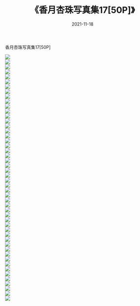 ﻿---
layout: post
title:  《香月杏珠写真集17[50P]》
date:   2021-11-18
img: http://pic.660000.xyz/1:/性感/2021/香月杏珠写真集17[50P]/000.jpg
categories: [美女, 清纯, 唯美]
---

香月杏珠写真集17[50P]

  ![](http://pic.660000.xyz/1:/性感/2021/香月杏珠写真集17[50P]/001.jpg) <br> ![](http://pic.660000.xyz/1:/性感/2021/香月杏珠写真集17[50P]/002.jpg) <br> ![](http://pic.660000.xyz/1:/性感/2021/香月杏珠写真集17[50P]/003.jpg) <br> ![](http://pic.660000.xyz/1:/性感/2021/香月杏珠写真集17[50P]/004.jpg) <br> ![](http://pic.660000.xyz/1:/性感/2021/香月杏珠写真集17[50P]/005.jpg) <br> ![](http://pic.660000.xyz/1:/性感/2021/香月杏珠写真集17[50P]/006.jpg) <br> ![](http://pic.660000.xyz/1:/性感/2021/香月杏珠写真集17[50P]/007.jpg) <br> ![](http://pic.660000.xyz/1:/性感/2021/香月杏珠写真集17[50P]/008.jpg) <br> ![](http://pic.660000.xyz/1:/性感/2021/香月杏珠写真集17[50P]/009.jpg) <br> ![](http://pic.660000.xyz/1:/性感/2021/香月杏珠写真集17[50P]/010.jpg) <br> ![](http://pic.660000.xyz/1:/性感/2021/香月杏珠写真集17[50P]/011.jpg) <br> ![](http://pic.660000.xyz/1:/性感/2021/香月杏珠写真集17[50P]/012.jpg) <br> ![](http://pic.660000.xyz/1:/性感/2021/香月杏珠写真集17[50P]/013.jpg) <br> ![](http://pic.660000.xyz/1:/性感/2021/香月杏珠写真集17[50P]/014.jpg) <br> ![](http://pic.660000.xyz/1:/性感/2021/香月杏珠写真集17[50P]/015.jpg) <br> ![](http://pic.660000.xyz/1:/性感/2021/香月杏珠写真集17[50P]/016.jpg) <br> ![](http://pic.660000.xyz/1:/性感/2021/香月杏珠写真集17[50P]/017.jpg) <br> ![](http://pic.660000.xyz/1:/性感/2021/香月杏珠写真集17[50P]/018.jpg) <br> ![](http://pic.660000.xyz/1:/性感/2021/香月杏珠写真集17[50P]/019.jpg) <br> ![](http://pic.660000.xyz/1:/性感/2021/香月杏珠写真集17[50P]/020.jpg) <br> ![](http://pic.660000.xyz/1:/性感/2021/香月杏珠写真集17[50P]/021.jpg) <br> ![](http://pic.660000.xyz/1:/性感/2021/香月杏珠写真集17[50P]/022.jpg) <br> ![](http://pic.660000.xyz/1:/性感/2021/香月杏珠写真集17[50P]/023.jpg) <br> ![](http://pic.660000.xyz/1:/性感/2021/香月杏珠写真集17[50P]/024.jpg) <br> ![](http://pic.660000.xyz/1:/性感/2021/香月杏珠写真集17[50P]/025.jpg) <br> ![](http://pic.660000.xyz/1:/性感/2021/香月杏珠写真集17[50P]/026.jpg) <br> ![](http://pic.660000.xyz/1:/性感/2021/香月杏珠写真集17[50P]/027.jpg) <br> ![](http://pic.660000.xyz/1:/性感/2021/香月杏珠写真集17[50P]/028.jpg) <br> ![](http://pic.660000.xyz/1:/性感/2021/香月杏珠写真集17[50P]/029.jpg) <br> ![](http://pic.660000.xyz/1:/性感/2021/香月杏珠写真集17[50P]/030.jpg) <br> ![](http://pic.660000.xyz/1:/性感/2021/香月杏珠写真集17[50P]/031.jpg) <br> ![](http://pic.660000.xyz/1:/性感/2021/香月杏珠写真集17[50P]/032.jpg) <br> ![](http://pic.660000.xyz/1:/性感/2021/香月杏珠写真集17[50P]/033.jpg) <br> ![](http://pic.660000.xyz/1:/性感/2021/香月杏珠写真集17[50P]/034.jpg) <br> ![](http://pic.660000.xyz/1:/性感/2021/香月杏珠写真集17[50P]/035.jpg) <br> ![](http://pic.660000.xyz/1:/性感/2021/香月杏珠写真集17[50P]/036.jpg) <br> ![](http://pic.660000.xyz/1:/性感/2021/香月杏珠写真集17[50P]/037.jpg) <br> ![](http://pic.660000.xyz/1:/性感/2021/香月杏珠写真集17[50P]/038.jpg) <br> ![](http://pic.660000.xyz/1:/性感/2021/香月杏珠写真集17[50P]/039.jpg) <br> ![](http://pic.660000.xyz/1:/性感/2021/香月杏珠写真集17[50P]/040.jpg) <br> ![](http://pic.660000.xyz/1:/性感/2021/香月杏珠写真集17[50P]/041.jpg) <br> ![](http://pic.660000.xyz/1:/性感/2021/香月杏珠写真集17[50P]/042.jpg) <br> ![](http://pic.660000.xyz/1:/性感/2021/香月杏珠写真集17[50P]/043.jpg) <br> ![](http://pic.660000.xyz/1:/性感/2021/香月杏珠写真集17[50P]/044.jpg) <br> ![](http://pic.660000.xyz/1:/性感/2021/香月杏珠写真集17[50P]/045.jpg) <br> ![](http://pic.660000.xyz/1:/性感/2021/香月杏珠写真集17[50P]/046.jpg) <br> ![](http://pic.660000.xyz/1:/性感/2021/香月杏珠写真集17[50P]/047.jpg) <br> ![](http://pic.660000.xyz/1:/性感/2021/香月杏珠写真集17[50P]/048.jpg) <br> ![](http://pic.660000.xyz/1:/性感/2021/香月杏珠写真集17[50P]/049.jpg) <br> ![](http://pic.660000.xyz/1:/性感/2021/香月杏珠写真集17[50P]/050.jpg) <br>